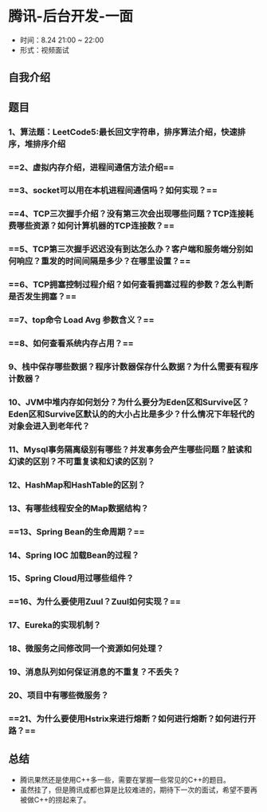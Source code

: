 # 腾讯-后台开发-一面

- 时间：8.24 21:00 ~ 22:00
- 形式：视频面试

## 自我介绍

## 题目

### 1、算法题：LeetCode5:最长回文字符串，排序算法介绍，快速排序，堆排序介绍

### ==2、虚拟内存介绍，进程间通信方法介绍==

### ==3、socket可以用在本机进程间通信吗？如何实现？==

### ==4、TCP三次握手介绍？没有第三次会出现哪些问题？TCP连接耗费哪些资源？如何计算机器的TCP连接数？==

### ==5、TCP第三次握手迟迟没有到达怎么办？客户端和服务端分别如何响应？重发的时间间隔是多少？在哪里设置？==

### ==6、TCP拥塞控制过程介绍？如何查看拥塞过程的参数？怎么判断是否发生拥塞？==

### ==7、top命令 Load Avg 参数含义？==

### ==8、如何查看系统内存占用？==

### 9、栈中保存哪些数据？程序计数器保存什么数据？为什么需要有程序计数器？

### 10、JVM中堆内存如何划分？为什么要分为Eden区和Survive区？Eden区和Survive区默认的的大小占比是多少？什么情况下年轻代的对象会进入到老年代？

### 11、Mysql事务隔离级别有哪些？并发事务会产生哪些问题？脏读和幻读的区别？不可重复读和幻读的区别？

### 12、HashMap和HashTable的区别？

### 13、有哪些线程安全的Map数据结构？

### ==13、Spring Bean的生命周期？==

### 14、Spring IOC 加载Bean的过程？

### 15、Spring Cloud用过哪些组件？

### ==16、为什么要使用Zuul？Zuul如何实现？==

### 17、Eureka的实现机制？

### 18、微服务之间修改同一个资源如何处理？

### 19、消息队列如何保证消息的不重复？不丢失？

### 20、项目中有哪些微服务？

### ==21、为什么要使用Hstrix来进行熔断？如何进行熔断？如何进行开路？==

## 总结

- 腾讯果然还是使用C++多一些，需要在掌握一些常见的C++的题目。
- 虽然挂了，但是腾讯成都也算是比较难进的，期待下一次的面试，希望不要再被做C++的捞起来了。

